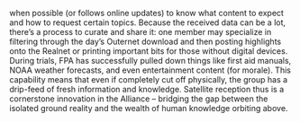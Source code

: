 when possible (or follows online updates) to know what content to expect and how to request certain topics. Because the received data can be a lot, there’s a process to curate and share it: one member may specialize in filtering through the day’s Outernet download and then posting highlights onto the Realnet or printing important bits for those without digital devices. During trials, FPA has successfully pulled down things like first aid manuals, NOAA weather forecasts, and even entertainment content (for morale). This capability means that even if completely cut off physically, the group has a drip-feed of fresh information and knowledge. Satellite reception thus is a cornerstone innovation in the Alliance – bridging the gap between the isolated ground reality and the wealth of human knowledge orbiting above.